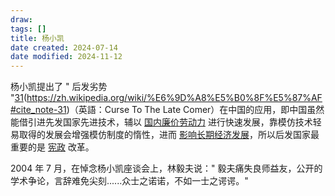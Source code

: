```yaml
---
draw:
tags: []
title: 杨小凯
date created: 2024-07-14
date modified: 2024-11-12
---
```


杨小凯提出了 " 后发劣势 "[31](31)(https://zh.wikipedia.org/wiki/%E6%9D%A8%E5%B0%8F%E5%87%AF#cite_note-31)（英語：Curse To The Late Comer）在中国的应用，即中国虽然能借引进先发国家先进技术，辅以 [国内廉价劳动力](https://zh.wikipedia.org/wiki/%E8%A1%80%E6%B1%97%E5%B7%A5%E5%BB%A0 "血汗工廠") 进行快速发展，靠模仿技术轻易取得的发展会增强模仿制度的惰性，进而 [影响长期经济发展](https://zh.wikipedia.org/wiki/%E6%96%B0%E5%B8%B8%E6%80%81_(%E4%B8%AD%E5%8D%8E%E4%BA%BA%E6%B0%91%E5%85%B1%E5%92%8C%E5%9B%BD) "新常态 (中华人民共和国)")，所以后发国家最重要的是 [宪政](https://zh.wikipedia.org/wiki/%E5%AE%AA%E6%94%BF "宪政") 改革。

2004 年 7 月，在悼念杨小凯座谈会上，林毅夫说：" 毅夫痛失良师益友，公开的学术争论，言辞难免尖刻......众士之诺诺，不如一士之谔谔。"
